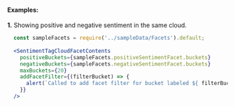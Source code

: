 #### Examples:

__1.__ Showing positive and negative sentiment in the same cloud.

```jsx
  const sampleFacets = require('../sampleData/Facets').default;
  
  <SentimentTagCloudFacetContents
    positiveBuckets={sampleFacets.positiveSentimentFacet.buckets}
    negativeBuckets={sampleFacets.negativeSentimentFacet.buckets}
    maxBuckets={20}
    addFacetFilter={(filterBucket) => {
      alert(`Called to add facet filter for bucket labeled ${ filterBucket.label } `);
    }}
  />
```
